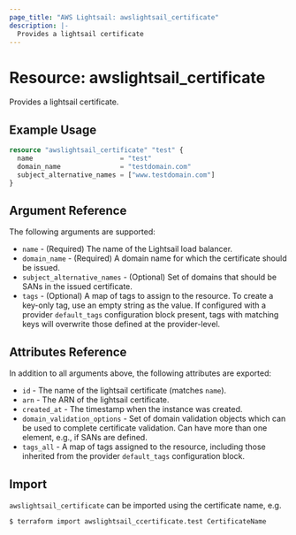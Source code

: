 ```yaml
---
page_title: "AWS Lightsail: awslightsail_certificate"
description: |-
  Provides a lightsail certificate
---
```


# Resource: awslightsail_certificate

Provides a lightsail certificate.

## Example Usage

```terraform
resource "awslightsail_certificate" "test" {
  name                      = "test"
  domain_name               = "testdomain.com"
  subject_alternative_names = ["www.testdomain.com"]
}
```

## Argument Reference

The following arguments are supported:

* `name` - (Required) The name of the Lightsail load balancer.
* `domain_name` - (Required) A domain name for which the certificate should be issued.
* `subject_alternative_names` - (Optional) Set of domains that should be SANs in the issued certificate.
* `tags` - (Optional) A map of tags to assign to the resource. To create a key-only tag, use an empty string as the value. If configured with a provider `default_tags` configuration block present, tags with matching keys will overwrite those defined at the provider-level.

## Attributes Reference

In addition to all arguments above, the following attributes are exported:

* `id` - The name of the lightsail certificate (matches `name`).
* `arn` - The ARN of the lightsail certificate.
* `created_at` - The timestamp when the instance was created.
* `domain_validation_options` - Set of domain validation objects which can be used to complete certificate validation. Can have more than one element, e.g., if SANs are defined.
* `tags_all` - A map of tags assigned to the resource, including those inherited from the provider `default_tags` configuration block.

## Import

`awslightsail_certificate` can be imported using the certificate name, e.g.

```shell
$ terraform import awslightsail_ccertificate.test CertificateName
```
